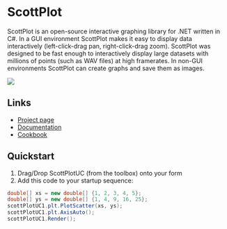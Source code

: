 # ScottPlot
ScottPlot is an open-source interactive graphing library for .NET written in C#. In a GUI environment ScottPlot makes it easy to display data interactively (left-click-drag pan, right-click-drag zoom). ScottPlot was designed to be fast enough to interactively display large datasets with millions of points (such as WAV files) at high framerates. In non-GUI environments ScottPlot can create graphs and save them as images.

![](https://raw.githubusercontent.com/swharden/ScottPlot/master/demos/ScottPlotDemo/compiled/ScottPlotDemo.gif)

## Links
* [Project page](https://github.com/swharden/ScottPlot)
* [Documentation](https://github.com/swharden/ScottPlot/tree/master/doc)
* [Cookbook](https://github.com/swharden/ScottPlot/tree/master/doc/cookbook)

## Quickstart

 1. Drag/Drop ScottPlotUC (from the toolbox) onto your form
 2. Add this code to your startup sequence:

```cs
double[] xs = new double[] {1, 2, 3, 4, 5};
double[] ys = new double[] {1, 4, 9, 16, 25};
scottPlotUC1.plt.PlotScatter(xs, ys);
scottPlotUC1.plt.AxisAuto();
scottPlotUC1.Render();
```